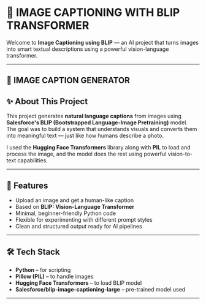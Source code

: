 # 🚀 IMAGE CAPTIONING WITH BLIP TRANSFORMER  

Welcome to **Image Captioning using BLIP** — an AI project that turns images into smart textual descriptions using a powerful vision-language transformer.

---

## 🌄 IMAGE CAPTION GENERATOR

## ✨ About This Project  

This project generates **natural language captions** from images using **Salesforce's BLIP (Bootstrapped Language-Image Pretraining)** model.  
The goal was to build a system that understands visuals and converts them into meaningful text — just like how humans describe a photo.  

I used the **Hugging Face Transformers** library along with **PIL** to load and process the image, and the model does the rest using powerful vision-to-text capabilities.

---

## 📜 Features  

- Upload an image and get a human-like caption  
- Based on **BLIP: Vision-Language Transformer**  
- Minimal, beginner-friendly Python code  
- Flexible for experimenting with different prompt styles  
- Clean and structured output ready for AI pipelines  

---

## 🛠 Tech Stack  

- **Python** – for scripting  
- **Pillow (PIL)** – to handle images  
- **Hugging Face Transformers** – to load BLIP model  
- **Salesforce/blip-image-captioning-large** – pre-trained model used

---

